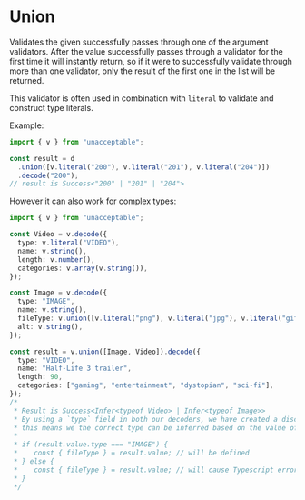 # Union

Validates the given successfully passes through one of the argument validators.
After the value successfully passes through a validator for the first time it will instantly return,
so if it were to successfully validate through more than one validator, only the result of the first one in the list will be returned.

This validator is often used in combination with `literal` to validate and construct type literals.

Example:

```ts
import { v } from "unacceptable";

const result = d
  .union([v.literal("200"), v.literal("201"), v.literal("204")])
  .decode("200");
// result is Success<"200" | "201" | "204">
```

However it can also work for complex types:

```ts
import { v } from "unacceptable";

const Video = v.decode({
  type: v.literal("VIDEO"),
  name: v.string(),
  length: v.number(),
  categories: v.array(v.string()),
});

const Image = v.decode({
  type: "IMAGE",
  name: v.string(),
  fileType: v.union([v.literal("png"), v.literal("jpg"), v.literal("gif")]),
  alt: v.string(),
});

const result = v.union([Image, Video]).decode({
  type: "VIDEO",
  name: "Half-Life 3 trailer",
  length: 90,
  categories: ["gaming", "entertainment", "dystopian", "sci-fi"],
});
/*
 * Result is Success<Infer<typeof Video> | Infer<typeof Image>>
 * By using a `type` field in both our decoders, we have created a discriminated union,
 * this means we the correct type can be inferred based on the value of `type`.
 *
 * if (result.value.type === "IMAGE") {
 *    const { fileType } = result.value; // will be defined
 * } else {
 *    const { fileType } = result.value; // will cause Typescript error
 * }
 */
```
